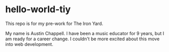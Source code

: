 # hello-world-tiy
This repo is for my pre-work for The Iron Yard.

My name is Austin Chappell. I have been a music educator for 9 years, but I am ready for a career change. I couldn't be more excited about this move into web development. 
